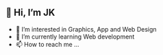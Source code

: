 👋 Hi, I’m JK
-------------

- 👀 I’m interested in Graphics, App and Web Design
- 🌱 I’m currently learning Web development
- 📫 How to reach me ...

<!---
JkAlcntr/JkAlcntr is a ✨ special ✨ repository because its `README.md` (this file) appears on your GitHub profile.
You can click the Preview link to take a look at your changes.
--->
